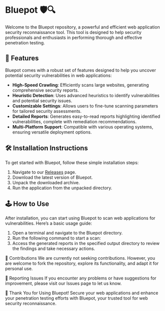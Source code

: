 # Bluepot 🛡️🔍

Welcome to the Bluepot repository, a powerful and efficient web application security reconnaissance tool. This tool is designed to help security professionals and enthusiasts in performing thorough and effective penetration testing.

## 🚀 Features

Bluepot comes with a robust set of features designed to help you uncover potential security vulnerabilities in web applications:

- **High-Speed Crawling**: Efficiently scans large websites, generating comprehensive security reports.
- **Heuristic Detection**: Uses advanced heuristics to identify vulnerabilities and potential security issues.
- **Customizable Settings**: Allows users to fine-tune scanning parameters for tailored security assessments.
- **Detailed Reports**: Generates easy-to-read reports highlighting identified vulnerabilities, complete with remediation recommendations.
- **Multi-Platform Support**: Compatible with various operating systems, ensuring versatile deployment options.

## 🛠️ Installation Instructions

To get started with Bluepot, follow these simple installation steps:

1. Navigate to our [Releases](../../releases) page.
2. Download the latest version of Bluepot.
3. Unpack the downloaded archive.
4. Run the application from the unpacked directory.

## 🕹️ How to Use

After installation, you can start using Bluepot to scan web applications for vulnerabilities. Here’s a basic usage guide:

1. Open a terminal and navigate to the Bluepot directory.
2. Run the following command to start a scan:
3. Access the generated reports in the specified output directory to review the findings and take necessary actions.

🛑 Contributions
We are currently not seeking contributions. However, you are welcome to fork the repository, explore its functionality, and adapt it for personal use.

🐞 Reporting Issues
If you encounter any problems or have suggestions for improvement, please visit our Issues page to let us know.

🌟 Thank You for Using Bluepot!
Secure your web applications and enhance your penetration testing efforts with Bluepot, your trusted tool for web security reconnaissance.
